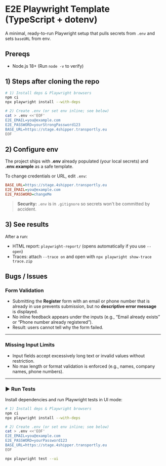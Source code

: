 # E2E Playwright Template (TypeScript + dotenv)

A minimal, ready-to-run Playwright setup that pulls secrets from `.env` and sets `baseURL` from env.

## Prereqs
- Node.js 18+ (Run `node -v` to verify)

## 1) Steps after cloning the repo
```bash
# 1) Install deps & Playwright browsers
npm ci
npx playwright install --with-deps

# 2) Create .env (or set env inline; see below)
cat > .env <<'EOF'
E2E_EMAIL=you@example.com
E2E_PASSWORD=yourStrongPassword123
BASE_URL=https://stage.4shipper.transportly.eu
EOF

```


## 2) Configure env
The project ships with **.env** already populated (your local secrets) and **.env.example** as a safe template.

To change credentials or URL, edit `.env`:
```ini
BASE_URL=https://stage.4shipper.transportly.eu
E2E_EMAIL=you@example.com
E2E_PASSWORD=changeMe
```

> **Security:** `.env` is in `.gitignore` so secrets won't be committed by accident.


## 3) See results
After a run:
- HTML report: `playwright-report/` (opens automatically if you use `--open`)
- Traces: attach `--trace on` and open with `npx playwright show-trace trace.zip`

 ## Bugs / Issues

### Form Validation
- Submitting the **Register** form with an email or phone number that is already in use prevents submission, but no **descriptive error message** is displayed.  
- No inline feedback appears under the inputs (e.g., “Email already exists” or “Phone number already registered”).  
- Result: users cannot tell why the form failed.

---

### Missing Input Limits
- Input fields accept excessively long text or invalid values without restriction.  
- No max length or format validation is enforced (e.g., names, company names, phone numbers).

---

### ▶ Run Tests
Install dependencies and run Playwright tests in UI mode:

```bash
# 1) Install deps & Playwright browsers
npm ci
npx playwright install --with-deps

# 2) Create .env (or set env inline; see below)
cat > .env <<'EOF'
E2E_EMAIL=you@example.com
E2E_PASSWORD=yourPassword123
BASE_URL=https://stage.4shipper.transportly.eu
EOF

npx playwright test --ui